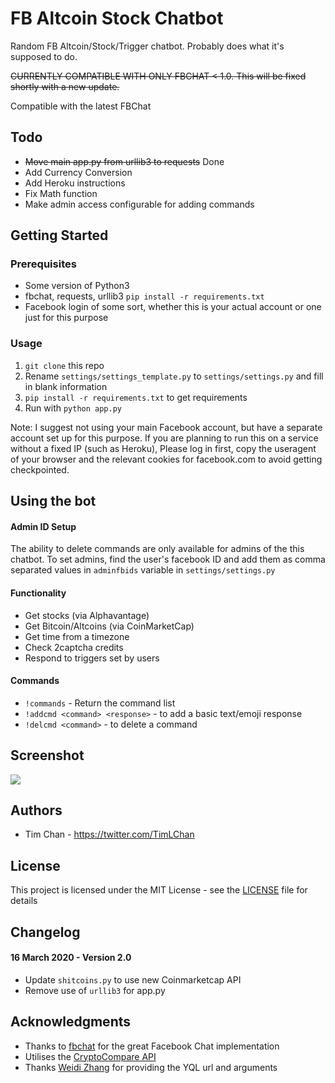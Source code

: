 # FB Altcoin Stock Chatbot
Random FB Altcoin/Stock/Trigger chatbot. Probably does what it's supposed to do.

~~CURRENTLY COMPATIBLE WITH ONLY FBCHAT < 1.0. This will be fixed shortly with a new update.~~

Compatible with the latest FBChat

## Todo
- ~~Move main app.py from urllib3 to requests~~ Done
- Add Currency Conversion
- Add Heroku instructions
- Fix Math function
- Make admin access configurable for adding commands


## Getting Started
### Prerequisites

* Some version of Python3
* fbchat, requests, urllib3 `pip install -r requirements.txt`
* Facebook login of some sort, whether this is your actual account or one just for this purpose

### Usage
1. `git clone` this repo
2. Rename `settings/settings_template.py` to `settings/settings.py` and fill in blank information
3. `pip install -r requirements.txt` to get requirements
4. Run with `python app.py`


Note: I suggest not using your main Facebook account, but have a separate account set up for this purpose. If you are planning to run this on a service without a fixed IP (such as Heroku), Please log in first, copy the useragent of your browser and the relevant cookies for facebook.com to avoid getting checkpointed.



## Using the bot

#### Admin ID Setup
The ability to delete commands are only available for admins of the this chatbot. To set admins, find the user's facebook ID and add them as comma separated values in `adminfbids` variable in `settings/settings.py`


#### Functionality
* Get stocks (via Alphavantage)
* Get Bitcoin/Altcoins (via CoinMarketCap)
* Get time from a timezone
* Check 2captcha credits
* Respond to triggers set by users


#### Commands
* `!commands` - Return the command list
* `!addcmd <command> <response>` - to add a basic text/emoji response
* `!delcmd <command>` - to delete a command

## Screenshot
![](http://i.imgur.com/T0YVCQn.png)


## Authors

* Tim Chan - https://twitter.com/TimLChan


## License

This project is licensed under the MIT License - see the [LICENSE](LICENSE) file for details

## Changelog

#### 16 March 2020 - Version 2.0
* Update `shitcoins.py` to use new Coinmarketcap API
* Remove use of `urllib3` for app.py

## Acknowledgments

* Thanks to [fbchat](https://github.com/carpedm20/fbchat) for the great Facebook Chat implementation
* Utilises the [CryptoCompare API](https://www.cryptocompare.com/api/)
* Thanks [Weidi Zhang](https://github.com/weidizhang/) for providing the YQL url and arguments